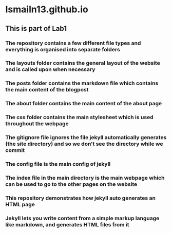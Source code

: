 # Ismailn13.github.io
## This is part of Lab1

### The repository contains a few different file types and everything is organised into separate folders
### The layouts folder contains the general layout of the website and is called upon when necessary
### The posts folder contains the markdown file which contains the main content of the blogpost
### The about folder contains the main content of the about page
### The css folder contains the main stylesheet which is used throughout the webpage
### The gitignore file ignores the file jekyll automatically generates (the site directory) and so we don't see the directory while we commit
### The config file is the main config of jekyll
### The index file in the main directory is the main webpage which can be used to go to the other pages on the website
### This repository demonstrates how jekyll auto generates an HTML page 
### Jekyll lets you write content from a simple markup language like markdown, and generates HTML files from it
